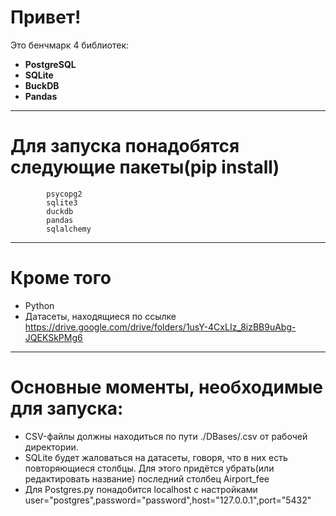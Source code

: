 # Привет!
Это бенчмарк 4 библиотек:
- **PostgreSQL**
- **SQLite**
- **ВuckDB**
- **Pandas**
------
# Для запуска понадобятся cледующие пакеты(pip install)
            psycopg2
            sqlite3
            duckdb
            pandas
            sqlalchemy
----------------------------------
# Кроме того
- Python
- Датасеты, находящиеся по ссылке https://drive.google.com/drive/folders/1usY-4CxLIz_8izBB9uAbg-JQEKSkPMg6
----------------------------------
# Основные моменты, необходимые для запуска:
- CSV-файлы должны находиться по пути ./DBases/<file>.csv от рабочей директории.
- SQLite будет жаловаться на датасеты, говоря, что в них есть повторяющиеся столбцы. Для этого придётся убрать(или редактировать название) последний столбец Airport_fee
- Для Postgres.py понадобится localhost с настройками user="postgres",password="password",host="127.0.0.1",port="5432"
